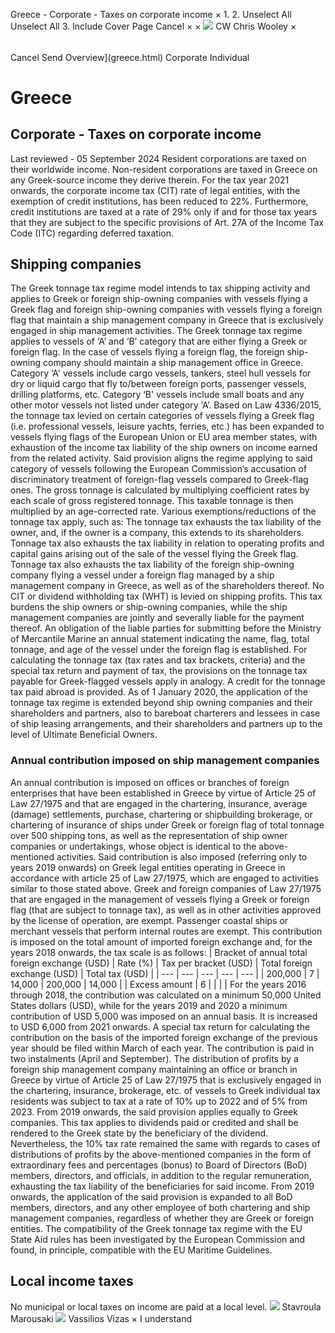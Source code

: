 Greece - Corporate - Taxes on corporate income
×
1.
2.
Unselect All
Unselect All
3.
Include Cover Page
Cancel
×
×
![](-/media/world-wide-tax-summaries/attachments/global---chris-wooley.ashx%3Frev=ac5e5f3223b34096b1afc2a6009c7320&revision=ac5e5f32-23b3-4096-b1af-c2a6009c7320&hash=859B7ADC84DC2CBEC9760E9E6EE7DE6D0A8BFCDF)
CW
Chris Wooley
×
######
Cancel
Send
Overview](greece.html)
Corporate
Individual
# Greece
## Corporate - Taxes on corporate income
Last reviewed - 05 September 2024
Resident corporations are taxed on their worldwide income. Non-resident corporations are taxed in Greece on any Greek-source income they derive therein.
For the tax year 2021 onwards, the corporate income tax (CIT) rate of legal entities, with the exemption of credit institutions, has been reduced to 22%.
Furthermore, credit institutions are taxed at a rate of 29% only if and for those tax years that they are subject to the specific provisions of Art. 27A of the Income Tax Code (ITC) regarding deferred taxation.
## Shipping companies
The Greek tonnage tax regime model intends to tax shipping activity and applies to Greek or foreign ship-owning companies with vessels flying a Greek flag and foreign ship-owning companies with vessels flying a foreign flag that maintain a ship management company in Greece that is exclusively engaged in ship management activities. The Greek tonnage tax regime applies to vessels of ‘A’ and ‘B’ category that are either flying a Greek or foreign flag. In the case of vessels flying a foreign flag, the foreign ship-owning company should maintain a ship management office in Greece. Category ‘A' vessels include cargo vessels, tankers, steel hull vessels for dry or liquid cargo that fly to/between foreign ports, passenger vessels, drilling platforms, etc. Category ‘B' vessels include small boats and any other motor vessels not listed under category ‘A’.
Based on Law 4336/2015, the tonnage tax levied on certain categories of vessels flying a Greek flag (i.e. professional vessels, leisure yachts, ferries, etc.) has been expanded to vessels flying flags of the European Union or EU area member states, with exhaustion of the income tax liability of the ship owners on income earned from the related activity.
Said provision aligns the regime applying to said category of vessels following the European Commission’s accusation of discriminatory treatment of foreign-flag vessels compared to Greek-flag ones.
The gross tonnage is calculated by multiplying coefficient rates by each scale of gross registered tonnage. This taxable tonnage is then multiplied by an age-corrected rate.
Various exemptions/reductions of the tonnage tax apply, such as:
The tonnage tax exhausts the tax liability of the owner, and, if the owner is a company, this extends to its shareholders. Tonnage tax also exhausts the tax liability in relation to operating profits and capital gains arising out of the sale of the vessel flying the Greek flag. Tonnage tax also exhausts the tax liability of the foreign ship-owning company flying a vessel under a foreign flag managed by a ship management company in Greece, as well as of the shareholders thereof. No CIT or dividend withholding tax (WHT) is levied on shipping profits.
This tax burdens the ship owners or ship-owning companies, while the ship management companies are jointly and severally liable for the payment thereof.
An obligation of the liable parties for submitting before the Ministry of Mercantile Marine an annual statement indicating the name, flag, total tonnage, and age of the vessel under the foreign flag is established.
For calculating the tonnage tax (tax rates and tax brackets, criteria) and the special tax return and payment of tax, the provisions on the tonnage tax payable for Greek-flagged vessels apply in analogy. A credit for the tonnage tax paid abroad is provided.
As of 1 January 2020, the application of the tonnage tax regime is extended beyond ship owning companies and their shareholders and partners, also to bareboat charterers and lessees in case of ship leasing arrangements, and their shareholders and partners up to the level of Ultimate Beneficial Owners.
### Annual contribution imposed on ship management companies
An annual contribution is imposed on offices or branches of foreign enterprises that have been established in Greece by virtue of Article 25 of Law 27/1975 and that are engaged in the chartering, insurance, average (damage) settlements, purchase, chartering or shipbuilding brokerage, or chartering of insurance of ships under Greek or foreign flag of total tonnage over 500 shipping tons, as well as the representation of ship owner companies or undertakings, whose object is identical to the above-mentioned activities. Said contribution is also imposed (referring only to years 2019 onwards) on Greek legal entities operating in Greece in accordance with article 25 of Law 27/1975, which are engaged to activities similar to those stated above.
Greek and foreign companies of Law 27/1975 that are engaged in the management of vessels flying a Greek or foreign flag (that are subject to tonnage tax), as well as in other activities approved by the license of operation, are exempt. Passenger coastal ships or merchant vessels that perform internal routes are exempt.
This contribution is imposed on the total amount of imported foreign exchange and, for the years 2018 onwards, the tax scale is as follows:
| Bracket of annual total foreign exchange (USD) | Rate (%) | Tax per bracket (USD) | Total foreign exchange (USD) | Total tax (USD) |
| --- | --- | --- | --- | --- |
| 200,000 | 7 | 14,000 | 200,000 | 14,000 |
| Excess amount | 6 |  | | |
For the years 2016 through 2018, the contribution was calculated on a minimum 50,000 United States dollars (USD), while for the years 2019 and 2020 a minimum contribution of USD 5,000 was imposed on an annual basis. It is increased to USD 6,000 from 2021 onwards.
A special tax return for calculating the contribution on the basis of the imported foreign exchange of the previous year should be filed within March of each year. The contribution is paid in two instalments (April and September).
The distribution of profits by a foreign ship management company maintaining an office or branch in Greece by virtue of Article 25 of Law 27/1975 that is exclusively engaged in the chartering, insurance, brokerage, etc. of vessels to Greek individual tax residents was subject to tax at a rate of 10% up to 2022 and of 5% from 2023. From 2019 onwards, the said provision applies equally to Greek companies.
This tax applies to dividends paid or credited and shall be rendered to the Greek state by the beneficiary of the dividend.
Nevertheless, the 10% tax rate remained the same with regards to cases of distributions of profits by the above-mentioned companies in the form of extraordinary fees and percentages (bonus) to Board of Directors (BoD) members, directors, and officials, in addition to the regular remuneration, exhausting the tax liability of the beneficiaries for said income. From 2019 onwards, the application of the said provision is expanded to all BoD members, directors, and any other employee of both chartering and ship management companies, regardless of whether they are Greek or foreign entities.
The compatibility of the Greek tonnage tax regime with the EU State Aid rules has been investigated by the European Commission and found, in principle, compatible with the EU Maritime Guidelines.
## Local income taxes
No municipal or local taxes on income are paid at a local level.
![](-/media/world-wide-tax-summaries/greecestavroula-marousakimarousaki-3jpg20230119085205627.ashx%3Frev=fa3f45baa39c43fba9a945e50e35443f&revision=fa3f45ba-a39c-43fb-a9a9-45e50e35443f&hash=C29134ADD744403F45403B1ECC7D615A9068B8E0)
Stavroula Marousaki
![](-/media/world-wide-tax-summaries/greecevassilios-vizasgreece--vassilios-vizaspng20200701142139395.ashx%3Frev=db329488eb3d4e65a5fdccade3ba1912&revision=db329488-eb3d-4e65-a5fd-ccade3ba1912&hash=66B2D2D7C5DCD7D18CB843FA1B4BD714090AB30D)
Vassilios Vizas
×
I understand